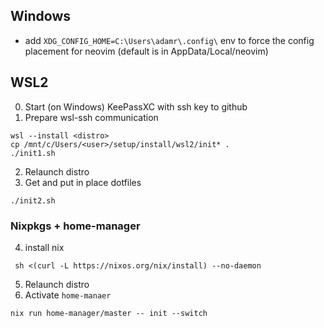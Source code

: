 
## Windows

* add `XDG_CONFIG_HOME=C:\Users\adamr\.config\` env to force the config placement for neovim (default is in AppData/Local/neovim)


## WSL2
0. Start (on Windows) KeePassXC with ssh key to github
1. Prepare wsl-ssh communication
```
wsl --install <distro>
cp /mnt/c/Users/<user>/setup/install/wsl2/init* .
./init1.sh
```

2. Relaunch distro
3. Get and put in place dotfiles
```
./init2.sh
```

### Nixpkgs + home-manager

4. install nix
```
 sh <(curl -L https://nixos.org/nix/install) --no-daemon

```
5. Relaunch distro
6. Activate `home-manaer`
```
nix run home-manager/master -- init --switch
```

